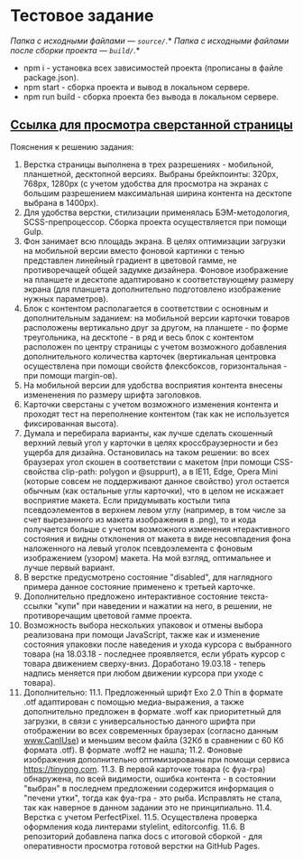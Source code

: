 # Тестовое задание

*Папка с исходными файлами — `source/`.**
*Папка с исходными файлами после сборки проекта — `build/`.**

* npm i - установка всех зависимостей проекта (прописаны в файле package.json).
* npm start - cборка проекта и вывод в локальном сервере.
* npm run build - cборка проекта без вывода в локальном сервере.

## [Ссылка для просмотра сверстанной страницы](https://elenhtml.github.io/testwork)

Пояснения к решению задания:

1. Верстка страницы выполнена в трех разрешениях - мобильной, планшетной, десктопной версиях. 
Выбраны брейкпоинты: 320px, 768px, 1280px (с учетом удобства для просмотра на экранах с большим разрешением максимальная ширина контента на десктопе выбрана в 1400px).
2. Для удобства верстки, стилизации применялась БЭМ-методология, SCSS-препроцессор. Сборка проекта осуществляется при помощи Gulp.
3. Фон занимает всю площадь экрана. В целях оптимизации загрузки на мобильной версии вместо фоновой картинки с тенью представлен линейный градиент в цветовой гамме, не противоречащей общей задумке дизайнера.
Фоновое изображение на планшете и десктопе адаптировано к соответствующему размеру экрана (для планшета дополнительно подготовлено изображение нужных параметров).
4. Блок с контентом располагается в соответствии с основным и дополнительным заданием: на мобильной версии карточки товаров расположены вертикально друг за другом, на планшете - по форме треугольника, на десктопе - в ряд и весь блок с контентом расположен по центру страницы с учетом возможного добавления дополнительного количества карточек (вертикальная центровка осуществлена при помощи свойств флексбоксов, горизонтальная - при помощи margin-ов).
5. На мобильной версии для удобства восприятия контента внесены измененения по размеру шрифта заголовков.
6. Карточки сверстаны с учетом возможного изменения контента и проходят тест на переполнение контентом (так как не используется фиксированная высота).
7. Думала и перебирала варианты, как лучше сделать скошенный верхний левый угол у карточки в целях кроссбраузерности и без ущерба для дизайна. Остановилась на таком решении: во всех браузерах угол скошен в соответствии с макетом (при помощи CSS-свойства clip-path: polygon и @suppurt), а в IE11, Edge, Opera Mini (которые совсем не поддерживают данное свойство) угол остается обычным (как остальные углы карточки), что в целом не искажает восприятие макета. Если придумывать костыли типа псевдоэлементов в верхнем левом углу (например, в том числе за счет вырезанного из макета изображения в .png), то и кода получается больше с учетом возможного изменения нтерактивного состояния и видны отклонения от макета в виде несовпадения фона наложенного на левый уголок псевдоэлемента с фоновым изображением (узором) макета. На мой взгляд, оптимальнее и лучше первый вариант.
8. В верстке предусмотрено состояние "disabled", для наглядного примера данное состояние применено к третьей карточке.
9. Дополнительно предложено интерактивное состояние текста-ссылки "купи" при наведении и нажатии на него, в решении, не противоречащим цветовой гамме проекта.
10. Возможность выбора нескольких упаковок и отмены выбора реализована при помощи JavaScript, также как и изменение состояния упаковки после наведения и ухода курсора с выбранного товара (на 18.03.18 - последнее проявляется, если убрать курсор с товара движением сверху-вниз. Доработано 19.03.18 - теперь надпись меняется при любом движении курсора при уходе с товара).
11. Дополнительно: 
11.1. Предложенный шрифт Exo 2.0 Thin в формате .otf адаптирован с помощью медиа-выражения, а также дополнительно предложен в формате .woff как приоритетный для загрузки, в связи с универсальностью данного шрифта при отображении во всех современных браузерах (согласно данным www.CanIUse) и меньшим весом файла (32Кб в сравнении с 60 Кб формата .otf). В формате .woff2 не нашла;
11.2. Фоновые изображения дополнительно оптимизированы при помощи сервиса https://tinypng.com.
11.3. В первой карточке товара (с фуа-гра) обнаружена, по всей видимости, ошибка контента - в состоянии "выбран" в последнем предложении содержится информация о "печени утки", тогда как фуа-гра - это рыба. Исправлять не стала, так как наверное в данном задании это не принципиально.
11.4. Верстка с учетом PerfectPixel. 
11.5. Осуществлена проверка оформления кода линтерами stylelint, editorconfig.
11.6. В репозиторий добавлена папка docs с итоговой сборкой - для оперативности просмотра готовой верстки на GitHub Pages.

